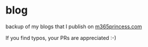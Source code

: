 # blog
backup of my blogs that I publish on [m365princess.com](https://m365princess.com)

If you find typos, your PRs are appreciated :-) 

